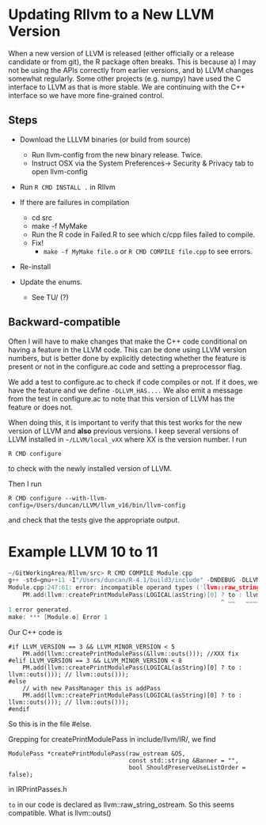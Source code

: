 # Updating Rllvm to a New LLVM Version

When a new version of LLVM is released (either officially or a release candidate or from git),
the R package often breaks.
This is because a) I may not be using the APIs correctly from earlier versions, and b)
LLVM changes somewhat regularly.
Some other projects (e.g. numpy) have used the C interface to LLVM as that is more stable.
We are continuing with the C++ interface so we have more fine-grained control.



## Steps

+ Download the LLLVM binaries (or build from source)
   + Run llvm-config from the new binary release. Twice.
   + Instruct OSX via the System Preferences-> Security & Privacy tab to open llvm-config
   
+ Run `R CMD INSTALL .` in Rllvm   
+ If there are failures in compilation
   + cd src
   + make -f MyMake
   + Run the R code in Failed.R to see which  c/cpp  files failed to compile.
   + Fix!
       + `make -f MyMake file.o` or `R CMD COMPILE file.cpp` to see errors.
+ Re-install
+ Update the enums.
   + See TU/ (?)



## Backward-compatible

Often I will have to make changes that make the C++ code conditional
on having a feature in the LLVM code. This can be done using LLVM version numbers,
but is better done by explicitly detecting whether the feature is present or not in
the configure.ac code and setting a preprocessor flag.

We add a test to configure.ac to check if code compiles or not.
If it does, we have the feature and we define `-DLLVM_HAS....`
We also emit a message from the test in configure.ac to note that this version
of LLVM has the feature or does not.


When doing this, it is important to verify that this test works for the new version of LLVM and
**also** previous versions.
I keep several versions of LLVM installed in `~/LLVM/local_vXX` where XX is the version number.
I run 
```
R CMD configure
```
to check with the newly installed version of LLVM.


Then I run 
```
R CMD configure --with-llvm-config=/Users/duncan/LLVM/llvm_v16/bin/llvm-config
```
and check that the tests give the appropriate output.






# Example LLVM 10 to 11


```c++
~/GitWorkingArea/Rllvm/src> R CMD COMPILE Module.cpp 
g++ -std=gnu++11 -I"/Users/duncan/R-4.1/build3/include" -DNDEBUG -DLLVM_VERSION=11 -DLLVM_MINOR_VERSION=0 -DLLVM_VERSION_NUMBER=11.0.0 -DNEW_LLVM_ATTRIBUTES_SETUP=1 -DLLVM_DATALAYOUT_H_IN_IR=1 -DHAVE_AGGRESSIVE_DCE_PASS=1 -DCODE_GEN_FILE_TYPE_IN_LLVM=1 -DADD_PASSES_TO_EMIT_FILE_HAS_EXTRA_ARG=1  -I/usr/local/include  -I/Users/duncan/LLVM/clang+llvm-11.0.0-x86_64-apple-darwin/include -std=c++14   -fno-exceptions -fno-rtti -D__STDC_CONSTANT_MACROS -D__STDC_FORMAT_MACROS -D__STDC_LIMIT_MACROS  -fPIC  -g -O0 -c Module.cpp -o Module.o
Module.cpp:247:61: error: incompatible operand types ('llvm::raw_string_ostream' and 'llvm::raw_fd_ostream')
    PM.add(llvm::createPrintModulePass(LOGICAL(asString)[0] ? to : llvm::outs())); // llvm::outs()));
                                                            ^ ~~   ~~~~~~~~~~~~
1 error generated.
make: *** [Module.o] Error 1
```


Our C++ code is 
```
#if LLVM_VERSION == 3 && LLVM_MINOR_VERSION < 5
    PM.add(llvm::createPrintModulePass(&llvm::outs())); //XXX fix
#elif LLVM_VERSION == 3 && LLVM_MINOR_VERSION < 8
    PM.add(llvm::createPrintModulePass(LOGICAL(asString)[0] ? to : llvm::outs())); // llvm::outs()));
#else
    // with new PassManager this is addPass
    PM.add(llvm::createPrintModulePass(LOGICAL(asString)[0] ? to : llvm::outs())); // llvm::outs()));
#endif
```
So this is in the file #else.


Grepping for createPrintModulePass in include/llvm/IR/, we find
```
ModulePass *createPrintModulePass(raw_ostream &OS,
                                  const std::string &Banner = "",
                                  bool ShouldPreserveUseListOrder = false);
```
in IRPrintPasses.h

`to` in our code is declared as llvm::raw_string_ostream.  So this seems compatible.
What is llvm::outs()
